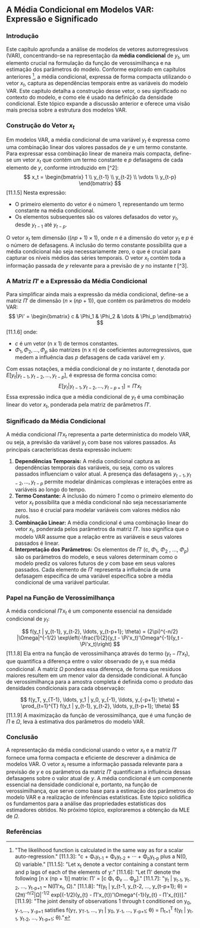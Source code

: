 ## A Média Condicional em Modelos VAR: Expressão e Significado

### Introdução
Este capítulo aprofunda a análise de modelos de vetores autorregressivos (VAR), concentrando-se na representação da **média condicional** de $y_t$, um elemento crucial na formulação da função de verossimilhança e na estimação dos parâmetros do modelo. Conforme explorado em capítulos anteriores [^1], a média condicional, expressa de forma compacta utilizando o vetor $x_t$, captura as dependências temporais entre as variáveis do modelo VAR. Este capítulo detalha a construção desse vetor, o seu significado no contexto do modelo, e como ele é usado na definição da densidade condicional. Este tópico expande a discussão anterior e oferece uma visão mais precisa sobre a estrutura dos modelos VAR.

### Construção do Vetor $x_t$
Em modelos VAR, a média condicional de uma variável $y_t$ é expressa como uma combinação linear dos valores passados de $y$ e um termo constante. Para expressar essa combinação linear de maneira mais compacta, define-se um vetor $x_t$ que contém um termo constante e *p* defasagens de cada elemento de *y*, conforme introduzido em [^2]:
$$
x_t = \begin{bmatrix} 1 \\ y_{t-1} \\ y_{t-2} \\ \vdots \\ y_{t-p} \end{bmatrix}
$$
[11.1.5]
Nesta expressão:
*   O primeiro elemento do vetor é o número 1, representando um termo constante na média condicional.
*   Os elementos subsequentes são os valores defasados do vetor $y_t$, desde $y_{t-1}$ até $y_{t-p}$.

O vetor $x_t$ tem dimensão $((np+1) \times 1)$, onde *n* é a dimensão do vetor $y_t$ e *p* é o número de defasagens. A inclusão do termo constante possibilita que a média condicional não seja necessariamente zero, o que é crucial para capturar os níveis médios das séries temporais. O vetor $x_t$ contém toda a informação passada de *y* relevante para a previsão de *y* no instante *t* [^3].

### A Matriz $\Pi'$ e a Expressão da Média Condicional
Para simplificar ainda mais a expressão da média condicional, define-se a matriz $\Pi'$ de dimensão $(n \times (np+1))$, que contém os parâmetros do modelo VAR:
$$
\Pi' = \begin{bmatrix} c & \Phi_1 & \Phi_2 & \dots & \Phi_p \end{bmatrix}
$$
[11.1.6]
onde:
*   *c* é um vetor (n x 1) de termos constantes.
*   $\Phi_1, \Phi_2, \dots, \Phi_p$ são matrizes (n x n) de coeficientes autorregressivos, que medem a influência das *p* defasagens de cada variável em *y*.

Com essas notações, a média condicional de *y* no instante *t*, denotada por $E[y_t|y_{t-1}, y_{t-2}, \dots, y_{t-p}]$, é expressa de forma concisa como:
$$
E[y_t | y_{t-1}, y_{t-2}, \ldots, y_{t-p+1}] = \Pi'x_t
$$
Essa expressão indica que a média condicional de $y_t$ é uma combinação linear do vetor $x_t$, ponderada pela matriz de parâmetros $\Pi'$.

### Significado da Média Condicional
A média condicional $\Pi'x_t$ representa a parte determinística do modelo VAR, ou seja, a previsão da variável $y_t$ com base nos valores passados. As principais características desta expressão incluem:

1.  **Dependências Temporais:**  A média condicional captura as dependências temporais das variáveis, ou seja, como os valores passados influenciam o valor atual. A presença das defasagens $y_{t-1}, y_{t-2}, \ldots, y_{t-p}$ permite modelar dinâmicas complexas e interações entre as variáveis ao longo do tempo.
2.  **Termo Constante:**  A inclusão do número *1* como o primeiro elemento do vetor $x_t$ possibilita que a média condicional não seja necessariamente zero. Isso é crucial para modelar variáveis com valores médios não nulos.
3.  **Combinação Linear:**  A média condicional é uma combinação linear do vetor $x_t$, ponderada pelos parâmetros da matriz $\Pi'$. Isso significa que o modelo VAR assume que a relação entre as variáveis e seus valores passados é linear.
4.  **Interpretação dos Parâmetros:**  Os elementos de $\Pi'$ (c, $\Phi_1$, $\Phi_2$ , ..., $\Phi_p$) são os parâmetros do modelo, e seus valores determinam como o modelo prediz os valores futuros de $y$ com base em seus valores passados. Cada elemento de $\Pi'$ representa a influência de uma defasagem específica de uma variável específica sobre a média condicional de uma variável particular.

### Papel na Função de Verossimilhança
A média condicional $\Pi'x_t$ é um componente essencial na densidade condicional de $y_t$:

$$
f(y_t | y_{t-1}, y_{t-2}, \ldots, y_{t-p+1}; \theta) = (2\pi)^{-n/2} |\Omega|^{-1/2} \exp\left(-\frac{1}{2}(y_t - \Pi'x_t)'\Omega^{-1}(y_t - \Pi'x_t)\right)
$$
[11.1.8]
Ela entra na função de verossimilhança através do termo $(y_t - \Pi'x_t)$, que quantifica a diferença entre o valor observado de $y_t$ e sua média condicional. A matriz $\Omega$ pondera essa diferença, de forma que resíduos maiores resultem em um menor valor da densidade condicional.  A função de verossimilhança para a amostra completa é definida como o produto das densidades condicionais para cada observação:

$$
f(y_T, y_{T-1}, \ldots, y_1 | y_0, y_{-1}, \ldots, y_{-p+1}; \theta) = \prod_{t=1}^{T} f(y_t | y_{t-1}, y_{t-2}, \ldots, y_{t-p+1}; \theta)
$$
[11.1.9]
A maximização da função de verossimilhança, que é uma função de $\Pi$ e  $\Omega$, leva à estimativa dos parâmetros do modelo VAR.

### Conclusão
A representação da média condicional usando o vetor $x_t$ e a matriz $\Pi'$ fornece uma forma compacta e eficiente de descrever a dinâmica de modelos VAR. O vetor $x_t$ resume a informação passada relevante para a previsão de *y* e os parâmetros da matriz $\Pi'$ quantificam a influência dessas defasagens sobre o valor atual de $y$. A média condicional é um componente essencial na densidade condicional e, portanto, na função de verossimilhança, que serve como base para a estimação dos parâmetros do modelo VAR e a realização de inferências estatísticas. Este tópico solidifica os fundamentos para a análise das propriedades estatísticas dos estimadores obtidos. No próximo tópico, exploraremos a obtenção da MLE de $\Omega$.

### Referências
[^1]: "The likelihood function is calculated in the same way as for a scalar auto-regression."
[11.1.3]: "c + Φ₁y<sub>t-1</sub> + Φ₂y<sub>t-2</sub> + ··· + Φ<sub>p</sub>y<sub>t-p</sub> plus a N(0, Ω) variable."
[11.1.5]: "Let x<sub>t</sub> denote a vector containing a constant term and p lags of each of the elements of y:"
[11.1.6]: "Let Π' denote the following [n x (np + 1)] matrix: Π' = [c  Φ₁  Φ₂ ... Φ<sub>p</sub>]."
[11.1.7]:  "y<sub>t</sub> | y<sub>t-1</sub>, y<sub>t-2</sub>, ..., y<sub>t-p+1</sub> ~ N(Π'x<sub>t</sub>, Ω)."
[11.1.8]: "f(y<sub>t</sub> | y_{t-1</sub>, y_{t-2</sub>, ..., y_{t-p+1}; θ) = (2π)<sup>-n/2</sup>|Ω|<sup>-1/2</sup> exp[(-1/2)(y_{t} - Π'x_{t})'\Omega^{-1}(y_{t} - Π'x_{t})]."
[11.1.9]: "The joint density of observations 1 through t conditioned on y<sub>0</sub>, y<sub>-1</sub>,..., y<sub>-p+1</sub> satisfies f(y<sub>T</sub>, y<sub>T-1</sub>, ..., y<sub>1</sub> | y<sub>0</sub>, y<sub>-1</sub>, ..., y<sub>-p+1</sub>; θ) = ∏<sub>t=1</sub><sup>T</sup> f(y<sub>t</sub> | y<sub>t-1</sub>, y<sub>t-2</sub>, ..., y<sub>t-p+1</sub>; θ)."
<!-- END -->

